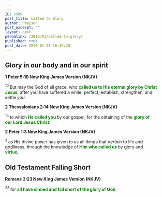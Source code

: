 ```yaml
---
---
ID: 5589
post_title: Called to Glory
author: Praison
post_excerpt: ""
layout: post
permalink: /2016/01/called-to-glory/
published: true
post_date: 2016-01-25 18:49:28
---
```

<h2><strong>Glory in our body and in our spirit</strong></h2>
<strong><span class="passage-display-bcv">1 Peter 5:10
</span><span class="passage-display-version">New King James Version (NKJV)</span></strong>

<span id="en-NKJV-30476" class="text 1Pet-5-10"><sup class="versenum">10 </sup>But may the God of all grace, who <span style="color: #008000;"><strong>called us to His eternal glory by Christ Jesus</strong></span>, after you have suffered a while, perfect, establish, strengthen, and settle <i>you.</i></span>

<strong><span class="passage-display-bcv">2 Thessalonians 2:14
</span><span class="passage-display-version">New King James Version (NKJV)</span></strong>

<span id="en-NKJV-29676" class="text 2Thess-2-14"><sup class="versenum">14 </sup>to which <span style="color: #008000;"><strong>He called you</strong></span> by our gospel, for the obtaining of the <span style="color: #008000;"><strong>glory of our Lord Jesus Christ</strong></span>.</span>

<strong><span class="passage-display-bcv">2 Peter 1:3
</span><span class="passage-display-version">New King James Version (NKJV)</span></strong>

<span id="en-NKJV-30483" class="text 2Pet-1-3"><sup class="versenum">3 </sup>as His divine power has given to us all things that <i>pertain</i> to life and godliness, through the knowledge of <span style="color: #008000;"><strong>Him who called us</strong></span> by glory and <span style="color: #008000;"><strong>virtue</strong></span>,</span>
<h2><strong>Old Testament Falling Short</strong></h2>
<strong><span class="passage-display-bcv">Romans 3:23
</span><span class="passage-display-version">New King James Version (NKJV)</span></strong>

<span id="en-NKJV-28015" class="text Rom-3-23"><sup class="versenum">23 </sup>for <span style="color: #008000;"><strong>all have sinned and fall short of the glory of God</strong></span>,</span>